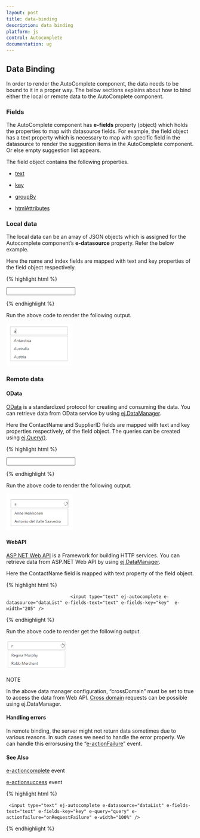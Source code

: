 ```yaml
---
layout: post
title: data-binding
description: data binding
platform: js
control: Autocomplete
documentation: ug
---
```


## Data Binding

In order to render the AutoComplete component, the data needs to be bound to it in a proper way. The below sections explains about how to bind either the local or remote data to the AutoComplete component.

### Fields

The AutoComplete component has **e-fields** property (object) which holds the properties to map with datasource fields. For example, the field object has a text property which is necessary to map with specific field in the datasource to render the suggestion items in the AutoComplete component. Or else empty suggestion list appears.

The field object contains the following properties.

* [text](http://help.syncfusion.com/api/js/ejautocomplete)

* [key](http://help.syncfusion.com/api/js/ejautocomplete)

* [groupBy](http://help.syncfusion.com/api/js/ejautocomplete)

* [htmlAttributes](http://help.syncfusion.com/api/js/ejautocomplete)

### Local data

The local data can be an array of JSON objects which is assigned for the Autocomplete component’s **e-datasource** property. Refer the below example.

Here the name and index fields are mapped with text and key properties of the field object respectively.

{% highlight html %}


 <input type="text" ej-autocomplete e-datasource="dataList" e-fields-key="key" e-fields-text="text" e-width="100%" />


<script type="text/javascript">
         var countriesField = [
                { name: "Austria", index: "C1" },
                { name: "Australia", index: "C2" }, { name: "Antarctica", index: "C3" },
                { name: "Bangladesh", index: "C4" }, { name: "Belgium", index: "C5" },
                { name: "Brazil", index: "C6" },
                { name: "Canada", index: "C7" }, { name: "China", index: "C8" },
                { name: "Cuba", index: "C9" },
                { name: "Denmark", index: "C10" }, { name: "Dominica", index: "C11" },
                { name: "Europe", index: "C12" }, { name: "Egypt", index: "C13" },
                { name: "England", index: "C14" },
                { name: "India", index: "C15" }, { name: "Indonesia", index: "C16" }
                ];
        angular.module('AutoCompleteApp', ['ejangular'])
             .controller('AutocompleteCtrl', function ($scope) {                
                 $scope.dataList = countriesField;
$scope.key="index";
$scope.text="name";
             });
    </script>


{% endhighlight %}



Run the above code to render the following output. 

![](data-binding_images\local-data_img1.png)


### Remote data

#### OData

[OData](http://help.syncfusion.com/js/datamanager/data-binding) is a standardized protocol for creating and consuming the data. You can retrieve data from OData service by using [ej.DataManager](http://help.syncfusion.com/js/datamanager/getting-started).

Here the ContactName and SupplierID fields are mapped with text and key properties respectively, of the field object. The queries can be created using [ej.Query()](http://helpjs.syncfusion.com/js/datamanager/query).



{% highlight html %}


<input type="text" ej-autocomplete e-datasource="dataList" e-query="query" e-fields-key="key" e-fields-text="text" e-width="205" />

<script type="text/javascript">
         var dataManger = ej.DataManager({              
                url: "http://mvc.syncfusion.com/Services/Northwnd.svc/"
                });              
                var query = ej.Query().from("Suppliers").select("SupplierID", "ContactName");
        angular.module('AutoCompleteApp', ['ejangular'])
             .controller('AutocompleteCtrl', function ($scope) {                
                 $scope.dataList = dataManger;
$scope.query=query;
$scope.key="SupplierID";
$scope.text="ContactName";
             });
    </script>



{% endhighlight %}



Run the above code to render the following output. 

![](data-binding_images\odata_img1.png)


#### WebAPI

[ASP.NET Web API](https://msdn.microsoft.com/en-us/library/hh833994(v=vs.108).aspx) is a Framework for building HTTP services. You can retrieve data from ASP.NET Web API by using [ej.DataManager](http://helpjs.syncfusion.com/js/datamanager/getting-started).

Here the ContactName field is mapped with text property of the field object.

{% highlight html %}


                            <input type="text" ej-autocomplete e-datasource="dataList" e-fields-text="text" e-fields-key="key"  e-width="205" />

<script type="text/javascript">
        var dataManger = ej.DataManager({
                /* ASP.NET Web API */
                url: "api/Suppliers",
                crossDomain: true
                });        
        angular.module('AutoCompleteApp', ['ejangular'])
             .controller('AutocompleteCtrl', function ($scope) {                
                 $scope.dataList = dataManger;				 
                  $scope.text="ContactName"
                  $scope.key="SupplireID";
             });
    </script>


{% endhighlight %}



Run the above code to render get the following output. 

![](data-binding_images\webapi_img1.png)



NOTE

In the above data manager configuration, “crossDomain” must be set to true to access the data from Web API. [Cross domain](http://helpjs.syncfusion.com/js/grid/data-binding) requests can be possible using ej.DataManager.



#### Handling errors

In remote binding, the server might not return data sometimes due to various reasons. In such cases we need to handle the error properly. We can handle this errorsusing the “[e-actionFailure](http://help.syncfusion.com/api/js/ejautocomplete)” event.


#### See Also

[e-actioncomplete](http://help.syncfusion.com/api/js/ejautocomplete) event

[e-actionsuccess](http://help.syncfusion.com/api/js/ejautocomplete) event

{% highlight html %}


     <input type="text" ej-autocomplete e-datasource="dataList" e-fields-text="text" e-fields-key="key" e-query="query" e-actionfailure="onRequestFailure" e-width="100%" />

<script type="text/javascript">
     var dataManger = ej.DataManager({
                /* Web service host */
                url: "http://mvc.syncfusion.com/Services/"
                });
                /* Query creation */
                var query = ej.Query().from("Suppliers").select("SupplierID", "ContactName");   
        angular.module('AutoCompleteApp', ['ejangular'])
             .controller('AutocompleteCtrl', function ($scope) {                
                 $scope.dataList = dataManger;	
                 $scope.query=query;
                 $scope.key="SupplierID";			 
$scope.text="ContactName";
             });

                function onRequestFailure(args) {
                //Error handler
                }
    </script>


{% endhighlight %}




